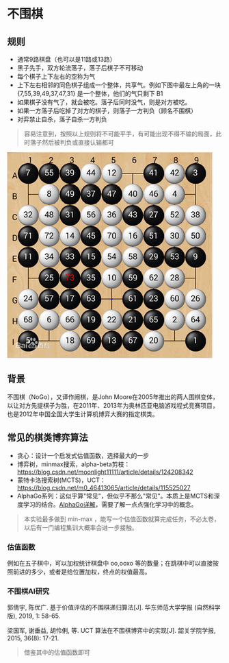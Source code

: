# 不围棋

## 规则

- 通常9路棋盘（也可以是11路或13路）
- 黑子先手，双方轮流落子，落子后棋子不可移动
- 每个棋子上下左右的空称为气
- 上下左右相邻的同色棋子组成一个整体，共享气。例如下图中最左上角的一块 {7,55,39,49,37,47,31} 是一个整体，他们的气只剩下 B1
- 如果棋子没有气了，就会被吃。落子后同时没气，则是对方被吃。
- 如果一方落子后吃掉了对方的棋子，则落子一方判负（顾名不围棋）
- 对弈禁止自杀，落子自杀一方判负

> 容易注意到，按照以上规则将不可能平手，有可能出现不得不输的局面，此时落子然后被判负或直接认输都可

![](imgs/nogo.png)

## 背景

不围棋（NoGo），又译作阙棋，是John Moore在2005年推出的两人围棋变体，以让对方先提棋子为胜，在2011年、2013年为奥林匹亚电脑游戏程式竞赛项目，也是2012年中国全国大学生计算机博弈大赛的指定棋类。

## 常见的棋类博弈算法

- 贪心：设计一个启发式估值函数，选择最大的一步
- 博弈树，minmax搜索，alpha-beta剪枝：https://blog.csdn.net/moonlight11111/article/details/124208342
- 蒙特卡洛搜索树(MCTS)，UCT：https://blog.csdn.net/m0_46413065/article/details/115525027
- AlphaGo系列：这似乎算"常见"，但似乎不那么"常见"。本质上是MCTS和深度学习的结合。[AlphaGo详解](https://zhuanlan.zhihu.com/p/423253822)，需要了解一点点强化学习中的概念。

> 本实验最多做到 min-max ，能写一个估值函数就算完成任务，不必太卷，以后有一门编程集训大概率会进一步接触。

### 估值函数

例如在五子棋中，可以加权统计棋盘中 oo,ooxo 等的数量；在跳棋中可以直接按照前进的多少，或者是给位置加权，终点的权值最高。

### 不围棋AI研究

郭倩宇, 陈优广. 基于价值评估的不围棋递归算法[J]. 华东师范大学学报 (自然科学版), 2019, 1: 58-65.

梁国军, 谢垂益, 胡伶俐, 等. UCT 算法在不围棋博弈中的实现[J]. 韶关学院学报, 2015, 36(8): 17-21.

> 借鉴其中的估值函数即可
